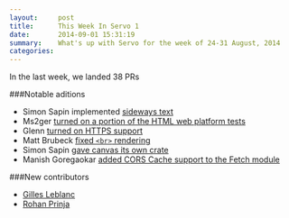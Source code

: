 ```yaml
---
layout:     post
title:      This Week In Servo 1
date:       2014-09-01 15:31:19
summary:    What's up with Servo for the week of 24-31 August, 2014
categories: 
---
```


In the last week, we landed 38 PRs

###Notable aditions

 - Simon Sapin implemented [sideways text](https://github.com/servo/servo/pull/3181)
 - Ms2ger [turned on a portion of the HTML web platform tests](https://github.com/servo/servo/pull/3100)
 - Glenn [turned on HTTPS support](https://github.com/servo/servo/pull/3148)
 - Matt Brubeck [fixed `<br>` rendering](https://github.com/servo/servo/pull/3163)
 - Simon Sapin [gave canvas its own crate](https://github.com/servo/servo/pull/3178)
 - Manish Goregaokar [added CORS Cache support to the Fetch module](https://github.com/servo/servo/pull/3141)

###New contributors

 - [Gilles Leblanc](https://github.com/gilles-leblanc)
 - [Rohan Prinja](https://github.com/wenderen)